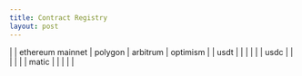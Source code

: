 ```yaml
---
title: Contract Registry
layout: post
---
```


|       |  ethereum mainnet | polygon | arbitrum | optimism |
| usdt  |                   |         |          |          |
| usdc  |                   |         |          |          |
| matic |                   |         |          |          |
